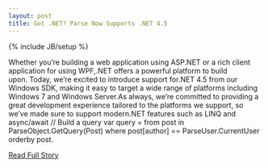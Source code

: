 ```yaml
---
layout: post
title: Got .NET? Parse Now Supports .NET 4.5
---
```

{% include JB/setup %}<p>Whether you’re building a web application using ASP.NET or a rich client application for using WPF,.NET offers a powerful platform to build upon. Today, we’re excited to introduce support for.NET 4.5 from our Windows SDK, making it easy to target a wide range of platforms including Windows 7 and Windows Server.As always, we’re committed to providing a great development experience tailored to the platforms we support, so we’ve made sure to support modern.NET features such as LINQ and async/await
 // Build a query  var query = from post in ParseObject.GetQuery(Post)              where post[author] == ParseUser.CurrentUser              orderby post.</p>
<p><a href="http://blog.parse.com/2013/01/23/got-net-parse-now-supports-net-4-5/">Read Full Story</a></p>
